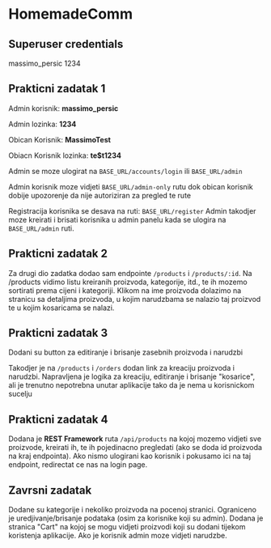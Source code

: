 # HomemadeComm

## Superuser credentials

massimo_persic
1234

## Prakticni zadatak 1

Admin korisnik: **massimo_persic**

Admin lozinka: **1234**

Obican Korisnik: **MassimoTest**

Obiacn Korisnik lozinka: **te$t1234**

Admin se moze ulogirat na `BASE_URL/accounts/login` ili `BASE_URL/admin`

Admin korisnik moze vidjeti `BASE_URL/admin-only` rutu dok obican korisnik dobije upozorenje da nije autoriziran za pregled te rute

Registracija korisnika se desava na ruti: `BASE_URL/register`
Admin takodjer moze kreirati i brisati korisnika u admin panelu kada se ulogira na `BASE_URL/admin` ruti.

## Prakticni zadatak 2

Za drugi dio zadatka dodao sam endpointe `/products` i `/products/:id`. Na /products vidimo listu kreiranih proizvoda, kategorije, itd., te ih mozemo sortirati prema cijeni i kategoriji. Klikom na ime proizvoda dolazimo na stranicu sa detaljima proizvoda, u kojim narudzbama se nalazio taj proizvod te u kojim kosaricama se nalazi.

## Prakticni zadatak 3

Dodani su button za editiranje i brisanje zasebnih proizvoda i narudzbi

Takodjer je na `/products` i `/orders` dodan link za kreaciju proizvoda i narudzbi. Napravljena je logika za kreaciju, editiranje i brisanje "kosarice", ali je trenutno nepotrebna unutar aplikacije tako da je nema u korisnickom sucelju

## Prakticni zadatak 4

Dodana je **REST Framework** ruta `/api/products` na kojoj mozemo vidjeti sve proizvode, kreirati ih, te ih pojedinacno pregledati (ako se doda id proizvoda na kraj endpointa). Ako nismo ulogirani kao korisnik i pokusamo ici na taj endpoint, redirectat ce nas na login page.

## Zavrsni zadatak

Dodane su kategorije i nekoliko proizvoda na pocenoj stranici. Ograniceno je uredjivanje/brisanje podataka (osim za korisnike koji su admin). Dodana je stranica "Cart" na kojoj se mogu vidjeti proizvodi koji su dodani tijekom koristenja aplikacije. Ako je korisnik admin moze vidjeti narudzbe.
